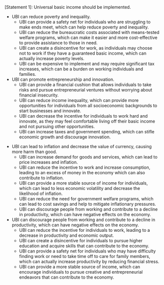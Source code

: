 
[Statement 1]: Universal basic income should be implemented.
  + UBI can reduce poverty and inequality.
    + UBI can provide a safety net for individuals who are struggling to make ends meet, which can help reduce poverty and inequality.
    + UBI can reduce the bureaucratic costs associated with means-tested welfare programs, which can make it easier and more cost-effective to provide assistance to those in need.
    - UBI can create a disincentive for work, as individuals may choose not to work if they have a guaranteed basic income, which can actually increase poverty levels.
    - UBI can be expensive to implement and may require significant tax increases, which can be a burden on working individuals and families.
  + UBI can promote entrepreneurship and innovation.
    + UBI can provide a financial cushion that allows individuals to take risks and pursue entrepreneurial ventures without worrying about financial insecurity.
    + UBI can reduce income inequality, which can provide more opportunities for individuals from all socioeconomic backgrounds to start businesses and innovate.
    - UBI can decrease the incentive for individuals to work hard and innovate, as they may feel comfortable living off their basic income and not pursuing other opportunities.
    - UBI can increase taxes and government spending, which can stifle economic growth and discourage innovation.
  - UBI can lead to inflation and decrease the value of currency, causing more harm than good.
    + UBI can increase demand for goods and services, which can lead to price increases and inflation.
    + UBI can reduce the incentive to work and increase consumption, leading to an excess of money in the economy which can also contribute to inflation.
    - UBI can provide a more stable source of income for individuals, which can lead to less economic volatility and decrease the likelihood of inflation.
    - UBI can reduce the need for government welfare programs, which can lead to cost savings and help to mitigate inflationary pressures.
    - UBI can discourage people from working and contribute to a decline in productivity, which can have negative effects on the economy.
  - UBI can discourage people from working and contribute to a decline in productivity, which can have negative effects on the economy.
    + UBI can reduce the incentive for individuals to work, leading to a decrease in productivity and economic output.
    + UBI can create a disincentive for individuals to pursue higher education and acquire skills that can contribute to the economy.
    - UBI can provide a safety net for individuals who may have difficulty finding work or need to take time off to care for family members, which can actually increase productivity by reducing financial stress.
    - UBI can provide a more stable source of income, which can encourage individuals to pursue creative and entrepreneurial endeavors that can contribute to the economy.
